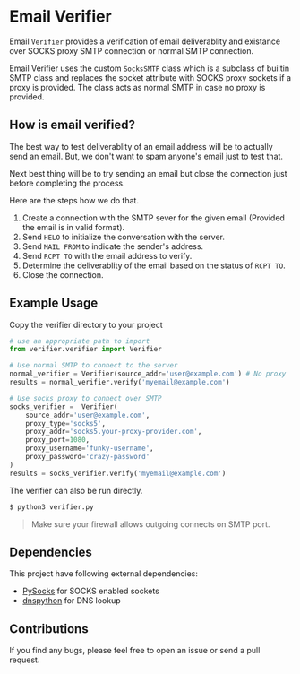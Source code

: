 # Email Verifier

Email `Verifier` provides a verification of email deliverablity and existance 
over SOCKS proxy SMTP connection or normal SMTP connection.

Email Verifier uses the custom `SocksSMTP` class which is a subclass of builtin SMTP class and 
replaces the socket attribute with SOCKS proxy sockets if a proxy is provided.
The class acts as normal SMTP in case no proxy is provided.


## How is email verified?

The best way to test deliverablity of an email address will be to actually
send an email. But, we don't want to spam anyone's email just to test that.

Next best thing will be to try sending an email but close the connection just before completing the process.

Here are the steps how we do that.

1. Create a connection with the SMTP sever for the given email (Provided the email is in valid format).
2. Send `HELO` to initialize the conversation with the server.
3. Send `MAIL FROM` to indicate the sender's address.
4. Send `RCPT TO` with the email address to verify.
5. Determine the deliverablity of the email based on the status of `RCPT TO`.
6. Close the connection.

## Example Usage

Copy the verifier directory to your project

```python
# use an appropriate path to import
from verifier.verifier import Verifier

# Use normal SMTP to connect to the server
normal_verifier = Verifier(source_addr='user@example.com') # No proxy
results = normal_verifier.verify('myemail@example.com')

# Use socks proxy to connect over SMTP
socks_verifier =  Verifier(
    source_addr='user@example.com',
    proxy_type='socks5',
    proxy_addr='socks5.your-proxy-provider.com',
    proxy_port=1080,
    proxy_username='funky-username',
    proxy_password='crazy-password'
)
results = socks_verifier.verify('myemail@example.com')
```

The verifier can also be run directly.

```bash
$ python3 verifier.py
```

> Make sure your firewall allows outgoing connects on SMTP port.

## Dependencies

This project have following external dependencies:

- [PySocks](https://github.com/Anorov/PySocks) for SOCKS enabled sockets
- [dnspython](http://www.dnspython.org/) for DNS lookup

## Contributions

If you find any bugs, please feel free to open an issue or send a pull request.

